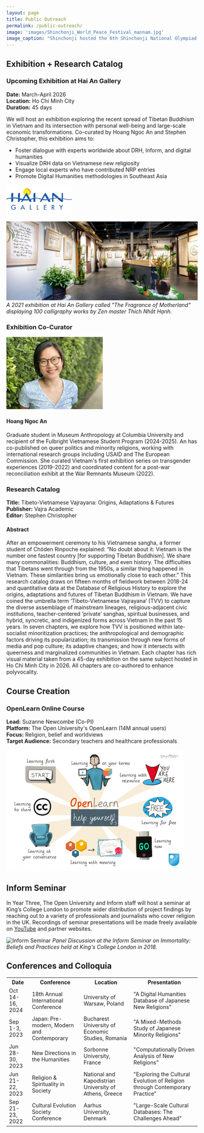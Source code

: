 ```yaml
---
layout: page
title: Public Outreach
permalink: /public-outreach/
image: 'images/Shinchonji_World_Peace_Festival_mannam.jpg'
image_caption: "Shinchonji hosted the 6th Shinchonji National Olympiad in Olympic Stadium in Seoul, Republic of Korea 16 September 2012 © Junganghansik, CC BY-SA 3.0"
---
```


## Exhibition + Research Catalog

### Upcoming Exhibition at Hai An Gallery
**Date:** March-April 2026  
**Location:** Ho Chi Minh City  
**Duration:** 45 days

We will host an exhibition exploring the recent spread of Tibetan Buddhism in Vietnam and its intersection with personal well-being and large-scale economic transformations. Co-curated by Hoang Ngoc An and Stephen Christopher, this exhibition aims to:

- Foster dialogue with experts worldwide about DRH, Inform, and digital humanities
- Visualize DRH data on Vietnamese new religiosity
- Engage local experts who have contributed NRP entries
- Promote Digital Humanities methodologies in Southeast Asia 

![Hai An Gallery Logo](images/Haian-gallery.png)

![Hai An Gallery](images/Haian-Gallery-full.png)
*A 2021 exhibition at Hai An Gallery called "The Fragrance of Motherland" displaying 100 calligraphy works by Zen master Thích Nhất Hạnh.* 

### Exhibition Co-Curator
<div class="profile-card">
<img src="images/Hoang-Ngoc-An.png" alt="Hoang Ngoc An" class="profile-image">
<div class="profile-info">
<h4>Hoang Ngoc An</h4>
<p>Graduate student in Museum Anthropology at Columbia University and recipient of the Fulbright Vietnamese Student Program (2024-2025). An has co-published on queer politics and minority religions, working with international research groups including USAID and The European Commission. She curated Vietnam's first exhibition series on transgender experiences (2019-2022) and coordinated content for a post-war reconciliation exhibit at the War Remnants Museum (2022).</p>
</div>
</div>

### Research Catalog

**Title:** Tibeto-Vietnamese Vajrayana: Origins, Adaptations & Futures  
**Publisher:** Vajra Academic  
**Editor:** Stephen Christopher

#### Abstract

After an empowerment ceremony to his Vietnamese sangha, a former student of Chöden Rinpoche explained: “No doubt about it: Vietnam is the number one fastest country \[for supporting Tibetan Buddhism]. We share many commonalities: Buddhism, culture, and even history. The difficulties that Tibetans went through from the 1950s, a similar thing happened in Vietnam. These similarities bring us emotionally close to each other.” This research catalog draws on fifteen months of fieldwork between 2018-24 and quantitative data at the Database of Religious History to explore the origins, adaptations and futures of Tibetan Buddhism in Vietnam. We have coined the umbrella term ‘Tibeto-Vietnamese Vajrayana’ (TVV) to capture the diverse assemblage of mainstream lineages, religious-adjacent civic institutions, teacher-centered ‘private’ sanghas, spiritual businesses, and hybrid, syncretic, and indigenized forms across Vietnam in the past 15 years. In seven chapters, we explore how TVV is positioned within late-socialist minoritization practices; the anthropological and demographic factors driving its popularization; its transmission through new forms of media and pop culture; its adaptive changes; and how it intersects with queerness and marginalized communities in Vietnam. Each chapter has rich visual material taken from a 45-day exhibition on the same subject hosted in Ho Chi Minh City in 2026. All chapters are co-authored to enhance polyvocality.

## Course Creation

### OpenLearn Online Course
**Lead:** Suzanne Newcombe (Co-PI)  
**Platform:** The Open University's OpenLearn (14M annual users)  
**Focus:** Religion, belief and worldviews  
**Target Audience:** Secondary teachers and healthcare professionals

![Course Creation Preview](images/course-creation.png)

## Inform Seminar

In Year Three, The Open University and Inform staff will host a seminar at King’s College London to promote wider distribution of project findings by reaching out to a variety of professionals and journalists who cover religion in the UK. Recordings of seminar presentations will be made freely available on [YouTube](http://www.youtube.com/@Informreligion9) and partner websites. 

![Inform Seminar](images/Inform-Immortality-Seminar.jpg)
*Panel Discussion at the Inform Seminar on Immortality: Beliefs and Practices held at King's College London in 2018.*

## Conferences and Colloquia

<div class="table-container">
<table>
<tr>
<th>Date</th>
<th>Conference</th>
<th>Location</th>
<th>Presentation</th>
</tr>
<tr>
<td>Oct 14-16, 2024</td>
<td>18th Annual International Conference</td>
<td>University of Warsaw, Poland</td>
<td>"A Digital Humanities Database of Japanese New Religions"</td>
</tr>
<tr>
<td>Sep 1-3, 2023</td>
<td>Japan: Pre-modern, Modern and Contemporary</td>
<td>Bucharest University of Economic Studies, Romania</td>
<td>"A Mixed-Methods Study of Japanese Minority Religions"</td>
</tr>
<tr>
<td>Jun 28-30, 2023</td>
<td>New Directions in the Humanities</td>
<td>Sorbonne University, France</td>
<td>"Computationally Driven Analysis of New Religions"</td>
</tr>
<tr>
<td>Jun 21-22, 2023</td>
<td>Religion & Spirituality in Society</td>
<td>National and Kapodistrian University of Athens, Greece</td>
<td>"Exploring the Cultural Evolution of Religion through Contemporary Practice"</td>
</tr>
<tr>
<td>Sep 21-23, 2022</td>
<td>Cultural Evolution Society Conference</td>
<td>Aarhus University, Denmark</td>
<td>"Large-Scale Cultural Databases: The Challenges Ahead"</td>
</tr>
</table>
</div>
